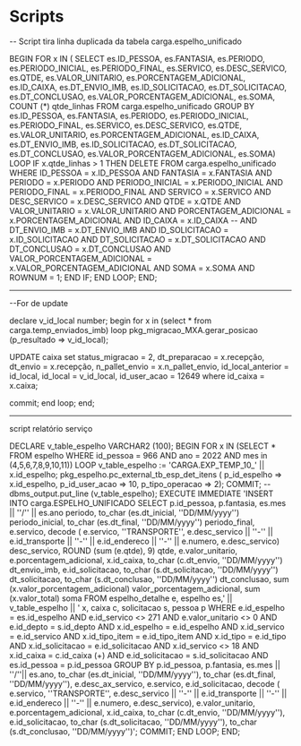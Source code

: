 # Scripts



-- Script tira linha duplicada da tabela carga.espelho_unificado

BEGIN
    FOR x
        IN (  SELECT es.ID_PESSOA,
                     es.FANTASIA,
                     es.PERIODO,
                     es.PERIODO_INICIAL,
                     es.PERIODO_FINAL,
                     es.SERVICO,
                     es.DESC_SERVICO,
                     es.QTDE,
                     es.VALOR_UNITARIO,
                     es.PORCENTAGEM_ADICIONAL,
                     es.ID_CAIXA,
                     es.DT_ENVIO_IMB,
                     es.ID_SOLICITACAO,
                     es.DT_SOLICITACAO,
                     es.DT_CONCLUSAO,
                     es.VALOR_PORCENTAGEM_ADICIONAL,
                     es.SOMA,
                     COUNT (*)     qtde_linhas
                FROM carga.espelho_unificado
            GROUP BY es.ID_PESSOA,
                     es.FANTASIA,
                     es.PERIODO,
                     es.PERIODO_INICIAL,
                     es.PERIODO_FINAL,
                     es.SERVICO,
                     es.DESC_SERVICO,
                     es.QTDE,
                     es.VALOR_UNITARIO,
                     es.PORCENTAGEM_ADICIONAL,
                     es.ID_CAIXA,
                     es.DT_ENVIO_IMB,
                     es.ID_SOLICITACAO,
                     es.DT_SOLICITACAO,
                     es.DT_CONCLUSAO,
                     es.VALOR_PORCENTAGEM_ADICIONAL,
                     es.SOMA)
    LOOP
        IF x.qtde_linhas > 1
        THEN
            DELETE FROM carga.espelho_unificado
                  WHERE     ID_PESSOA = x.ID_PESSOA
                        AND FANTASIA = x.FANTASIA
                        AND PERIODO = x.PERIODO
                        AND PERIODO_INICIAL = x.PERIODO_INICIAL
                        AND PERIODO_FINAL = x.PERIODO_FINAL
                        AND SERVICO = x.SERVICO
                        AND DESC_SERVICO = x.DESC_SERVICO
                        AND QTDE = x.QTDE
                        AND VALOR_UNITARIO = x.VALOR_UNITARIO
                        AND PORCENTAGEM_ADICIONAL = x.PORCENTAGEM_ADICIONAL
                        AND ID_CAIXA = x.ID_CAIXA
                      --  AND DT_ENVIO_IMB = x.DT_ENVIO_IMB
                        AND ID_SOLICITACAO = x.ID_SOLICITACAO
                        AND DT_SOLICITACAO = x.DT_SOLICITACAO
                        AND DT_CONCLUSAO = x.DT_CONCLUSAO
                        AND VALOR_PORCENTAGEM_ADICIONAL = x.VALOR_PORCENTAGEM_ADICIONAL
                        AND SOMA = x.SOMA
                        AND ROWNUM = 1;
        END IF;
    END LOOP;
END;

______________________________
--For de update

declare
    v_id_local number;
begin
for x in (select * from carga.temp_enviados_imb)
loop
    pkg_migracao_MXA.gerar_posicao (p_resultado => v_id_local);

UPDATE
    caixa
        set status_migracao = 2, dt_preparacao = x.recepção, dt_envio = x.recepção, n_pallet_envio = x.n_pallet_envio, id_local_anterior = id_local, id_local = v_id_local, id_user_acao = 12649
            where id_caixa = x.caixa;
            
commit;
end loop;
end;

____________________________________

script relatório serviço

DECLARE
    v_table_espelho   VARCHAR2 (100);
BEGIN
    FOR x IN (SELECT *
                FROM espelho
               WHERE     id_pessoa =  966
                     AND ano = 2022
                     AND mes in (4,5,6,7,8,9,10,11))
    LOOP
        v_table_espelho := 'CARGA.EXP_TEMP_10_' || x.id_espelho;
        pkg_espelho.pc_external_tb_esp_det_itens (
            p_id_espelho      => x.id_espelho,
            p_id_user_acao    => 10,
            p_tipo_operacao   => 2);
        COMMIT;
        --dbms_output.put_line (v_table_espelho);
        EXECUTE IMMEDIATE 'INSERT INTO carga.ESPELHO_UNIFICADO 
              SELECT p.id_pessoa,
                     p.fantasia,
                     es.mes || ''/'' || es.ano
                         periodo,
                     to_char (es.dt_inicial, ''DD/MM/yyyy'')
                         periodo_inicial,
                     to_char (es.dt_final, ''DD/MM/yyyy'')
                         periodo_final,
                     e.servico,
                     decode (
                         e.servico,
                         ''TRANSPORTE'',    e.desc_servico
                                       || ''-''
                                       || e.id_transporte
                                       || ''-''
                                       || e.id_endereco
                                       || ''-''
                                       || e.numero,
                         e.desc_servico)
                         desc_servico,
                        ROUND (sum (e.qtde),
                                       9)
                         qtde,
                     e.valor_unitario,
                     e.porcentagem_adicional,
                     x.id_caixa,
                     to_char (c.dt_envio, ''DD/MM/yyyy'')
                         dt_envio_imb,
                     e.id_solicitacao,
                     to_char (s.dt_solicitacao, ''DD/MM/yyyy'')
                         dt_solicitacao,
                     to_char (s.dt_conclusao, ''DD/MM/yyyy'')
                         dt_conclusao,
                     sum (x.valor_porcentagem_adicional)
                         valor_porcentagem_adicional,
                     sum (x.valor_total)
                         soma
                FROM espelho_detalhe e,
                     espelho        es,' || v_table_espelho || ' x,
                     caixa          c,
                     solicitacao    s,
                     pessoa         p
               WHERE      e.id_espelho = es.id_espelho
                     AND e.id_servico <> 271
                     AND e.valor_unitario <> 0
                     AND e.id_depto = s.id_depto
                     AND x.id_espelho = e.id_espelho
                     AND x.id_servico = e.id_servico 
                     AND x.id_tipo_item = e.id_tipo_item
                     AND x.id_tipo = e.id_tipo
                     AND x.id_solicitacao = e.id_solicitacao
                     AND x.id_servico <> 18
                     AND x.id_caixa = c.id_caixa (+)
                     AND e.id_solicitacao = s.id_solicitacao
                     AND es.id_pessoa = p.id_pessoa
            GROUP BY p.id_pessoa,
                     p.fantasia,
                     es.mes || ''/''|| es.ano,
                     to_char (es.dt_inicial, ''DD/MM/yyyy''),
                     to_char (es.dt_final, ''DD/MM/yyyy''),
                     e.desc_ax_servico,
                     e.servico,
                     e.id_solicitacao,
                     decode (
                         e.servico,
                         ''TRANSPORTE'',    e.desc_servico
                                       || ''-''
                                       || e.id_transporte
                                       || ''-''
                                       || e.id_endereco
                                       || ''-''
                                       || e.numero,
                         e.desc_servico),
                     e.valor_unitario,
                     e.porcentagem_adicional,
                     x.id_caixa,
                     to_char (c.dt_envio, ''DD/MM/yyyy''),
                     e.id_solicitacao,
                     to_char (s.dt_solicitacao, ''DD/MM/yyyy''),
                     to_char (s.dt_conclusao, ''DD/MM/yyyy'')';
        COMMIT;
    END LOOP;
END;